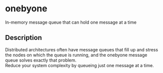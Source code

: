 # onebyone
In-memory message queue that can hold one message at a time

## Description
Distributed architectures often have message queues that fill up and stress the nodes on which the queue is running, and the onebyone message queue solves exactly that problem.  
Reduce your system complexity by queueing just one message at a time.

